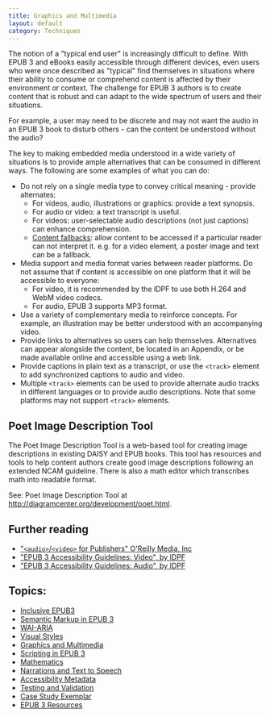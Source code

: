 ```yaml
---
title: Graphics and Multimedia
layout: default
category: Techniques
---
```

The notion of a "typical end user" is increasingly difficult to define. With EPUB 3 and eBooks easily accessible through different devices, even users who were once described as "typical" find themselves in situations where their ability to consume or comprehend content is affected by their environment or context. The challenge for EPUB 3 authors is to create content that is robust and can adapt to the wide spectrum of users and their situations.

For example, a user may need to be discrete and may not want the audio in an EPUB 3 book to disturb others - can the content be understood without the audio?

The key to making embedded media understood in a wide variety of situations is to provide ample alternatives that can be consumed in different ways. The following are some examples of what you can do:

* Do not rely on a single media type to convey critical meaning - provide alternates:
   * For videos, audio, illustrations or graphics: provide a text synopsis.
   * For audio or video: a text transcript is useful.
   * For videos: user-selectable audio descriptions (not just captions) can enhance comprehension.
   * <a rel="nofollow" target="_blank" class="link-external" href="http://www.idpf.org/epub/30/spec/epub30-publications.html#sec-fallback-processing-flow"> Content fallbacks</a>: allow content to be accessed if a particular reader can not interpret it. e.g. for a video element, a poster image and text can be a fallback.
* Media support and media format varies between reader platforms. Do not assume that if content is accessible on one platform that it will be accessible to everyone:
   * For video, it is recommended by the IDPF to use both H.264 and WebM video codecs.
   * For audio, EPUB 3 supports MP3 format.
* Use a variety of complementary media to reinforce concepts. For example, an illustration may be better understood with an accompanying video.
* Provide links to alternatives so users can help themselves. Alternatives can appear alongside the content, be located in an Appendix, or be made available online and accessible using a web link.
* Provide captions in plain text as a transcript, or use the `<track>` element to add synchronized captions to audio and video.
* Multiple `<track>` elements can be used to provide alternate audio tracks in different languages or to provide audio descriptions. Note that some platforms may not support `<track>` elements.

## Poet Image Description Tool

The Poet Image Description Tool is a web-based tool for creating image descriptions in existing DAISY and EPUB books. This tool has resources and tools to help content authors create good image descriptions following an extended NCAM guideline. There is also a math editor which transcribes math into readable format.

See: Poet Image Description Tool at <a href="http://diagramcenter.org/development/poet.html" rel="nofollow" target="_blank" class="link-external">http://diagramcenter.org/development/poet.html</a>.

## Further reading ##

* <a rel="nofollow" target="_blank" class="link-external" href="http://chimera.labs.oreilly.com/books/1234000000770/ch03.html"> "`<audio>`/`<video>` for Publishers" O'Reilly Media, Inc</a>
* <a rel="nofollow" target="_blank" class="link-external" href="http://www.idpf.org/accessibility/guidelines/content/xhtml/video.php"> "EPUB 3 Accessibility Guidelines: Video", by IDPF</a>
* <a rel="nofollow" target="_blank" class="link-external" href="http://www.idpf.org/accessibility/guidelines/content/xhtml/audio.php"> "EPUB 3 Accessibility Guidelines: Audio", by IDPF</a>

## Topics:
* [Inclusive EPUB3](InclusiveEPUB3.html)
* [Semantic Markup in EPUB 3](SemanticMarkupInEPUB3.html)
* [WAI-ARIA](WAI-ARIA.html)
* [Visual Styles](VisualStyles.html)
* [Graphics and Multimedia](GraphicsAndMultimedia.html)
* [Scripting in EPUB 3](ScriptingInEPUB3.html)
* [Mathematics](Mathematics.html)
* [Narrations and Text to Speech](NarrationsAndTextToSpeech.html)
* [Accessibility Metadata](AccessibilityMetadata.html)
* [Testing and Validation](TestingAndValidation.html)
* [Case Study Exemplar](CaseStudyExemplar.html)
* [EPUB 3 Resources](EPUB3Resources.html)
